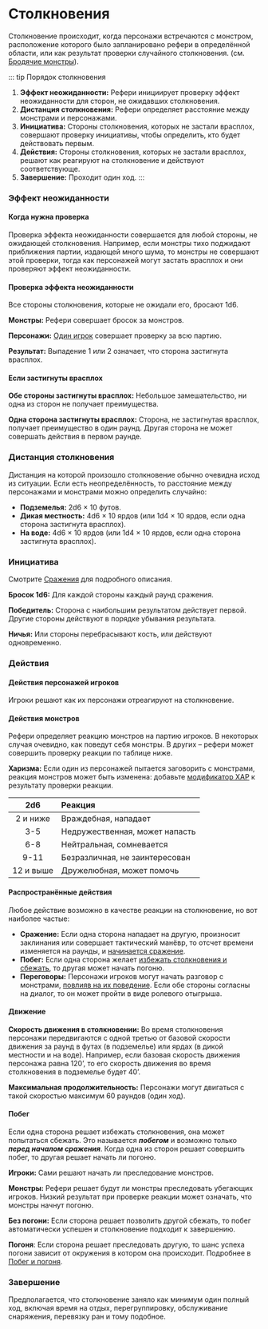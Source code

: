 # Столкновения

Столкновение происходит, когда персонажи встречаются с монстром, расположение которого было запланировано рефери в определённой области, или как результат проверки случайного столкновения. (см. [Бродячие монстры](hazards-challenges.md#бродячие-монстры)).

::: tip Порядок столкновения
1. **Эффект неожиданности:** Рефери инициирует проверку эффект неожиданности для сторон, не ожидавших столкновения.
2. **Дистанция столкновения:** Рефери определяет расстояние между монстрами и персонажами.
3. **Инициатива:** Стороны столкновения, которых не застали врасплох, совершают проверку инициативы, чтобы определить, кто будет действовать первым.
4. **Действия:** Стороны столкновения, которых не застали врасплох, решают как реагируют на столкновение и действуют соответствующе.
5. **Завершение:** Проходит один ход.
:::

### Эффект неожиданности

#### Когда нужна проверка

Проверка эффекта неожиданности совершается для любой стороны, не ожидающей столкновения. Например, если монстры тихо поджидают приближения партии, издающей много шума, то монстры не совершают этой проверки, тогда как персонажей могут застать врасплох и они проверяют эффект неожиданности.

#### Проверка эффекта неожиданности

Все стороны столкновения, которые не ожидали его, бросают 1d6.

**Монстры:** Рефери совершает бросок за монстров.

**Персонажи:** [Один игрок](party.md#представитель) совершает проверку за всю партию.

**Результат:** Выпадение 1 или 2 означает, что сторона застигнута врасплох.

#### Если застигнуты врасплох

**Обе стороны застигнуты врасплох:** Небольшое замешательство, ни одна из сторон не получает преимущества.

**Одна сторона застигнуты врасплох:** Сторона, не застигнутая врасплох, получает преимущество в один раунд. Другая сторона не может совершать действия в первом раунде.

### Дистанция столкновения

Дистанция на которой произошло столкновение обычно очевидна исход из ситуации. Если есть неопределённость, то расстояние между персонажами и монстрами можно определить случайно:

- **Подземелья:** 2d6 × 10 футов.
- **Дикая местность:** 4d6 × 10 ярдов (или 1d4 × 10 ярдов, если одна сторона застигнута врасплох).
- **На воде:** 4d6 × 10 ярдов (или 1d4 × 10 ярдов, если одна сторона застигнута врасплох).

### Инициатива

Смотрите [Сражения](combat.md) для подробного описания.

**Бросок 1d6:** Для каждой стороны каждый раунд сражения.

**Победитель:** Сторона с наибольшим результатом действует первой. Другие стороны действуют в порядке убывания результата.

**Ничья:** Или стороны перебрасывают кость, или действуют одновременно.

### Действия

#### Действия персонажей игроков

Игроки решают как их персонажи отреагируют на столкновение.

#### Действия монстров

Рефери определяет реакцию монстров на партию игроков. В некоторых случая очевидно, как поведут себя монстры. В других – рефери может совершить проверку реакции по таблице ниже.

**Харизма:** Если один из персонажей пытается заговорить с монстрами, реакция монстров может быть изменена: добавьте [модификатор ХАР](/characters/ability-scores.md#модификаторы-харизмы) к результату проверки реакции.

|    2d6    | Реакция                        |
| :-------: | :----------------------------- |
| 2 и ниже  | Враждебная, нападает           |
|    3-5    | Недружественная, может напасть |
|    6-8    | Нейтральная, сомневается       |
|   9-11    | Безразличная, не заинтересован |
| 12 и выше | Дружелюбная, может помочь      |

#### Распространённые действия

Любое действие возможно в качестве реакции на столкновение, но вот наиболее частые:

- **Сражение:** Если одна сторона нападает на другую, произносит заклинания или совершает тактический манёвр, то отсчет времени изменяется на раунды, и [начинается сражение](combat.md).
- **Побег:** Если одна сторона желает [избежать столкновения и сбежать](#побег), то другая может начать погоню.
- **Переговоры:** Персонажи игроков могут начать разговор с монстрами, [повлияв на их поведение](#действия-монстров). Если обе стороны согласны на диалог, то он может пройти в виде ролевого отыгрыша.

#### Движение

**Скорость движения в столкновении:** Во время столкновения персонажи передвигаются с одной третью от базовой скорости движения за раунд в футах (в подземелье) или ярдах (в дикой местности и на воде). Например, если базовая скорость движения персонажа равна 120’, то его скорость движения во время столкновения в подземелье будет 40’.

**Максимальная продолжительность:** Персонажи могут двигаться с такой скоростью максимум 60 раундов (один ход).

#### Побег

Если одна сторона решает избежать столкновения, она может попытаться сбежать. Это называется ***побегом*** и возможно только ***перед началом сражения***. Когда одна из сторон решает совершить побег, то другая решает начать ли погоню.

**Игроки:** Сами решают начать ли преследование монстров.

**Монстры:** Рефери решает будут ли монстры преследовать убегающих игроков. Низкий результат при проверке реакции может означать, что монстры начнут погоню.

**Без погони:** Если сторона решает позволить другой сбежать, то побег автоматически успешен и столкновение подходит к завершению.

**Погоня**: Если сторона решает преследовать другую, то шанс успеха погони зависит от окружения в котором она происходит. Подробнее в [Побег и погоня](evasion-pursuit.md).

### Завершение

Предполагается, что столкновение заняло как минимум один полный ход, включая время на отдых, перегруппировку, обслуживание снаряжения, перевязку ран и тому подобное.